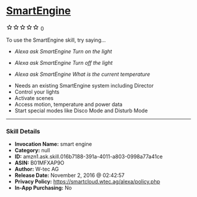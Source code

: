 # [SmartEngine](http://alexa.amazon.com/#skills/amzn1.ask.skill.016b7188-391a-4011-a803-0998a77a41ce)
![0 stars](../../images/ic_star_border_black_18dp_1x.png)![0 stars](../../images/ic_star_border_black_18dp_1x.png)![0 stars](../../images/ic_star_border_black_18dp_1x.png)![0 stars](../../images/ic_star_border_black_18dp_1x.png)![0 stars](../../images/ic_star_border_black_18dp_1x.png) 0

To use the SmartEngine skill, try saying...

* *Alexa ask SmartEngine Turn on the light*

* *Alexa ask SmartEngine Turn off the light*

* *Alexa ask SmartEngine What is the current temperature*

- Needs an existing SmartEngine system including Director
- Control your lights
- Activate scenes
- Access motion, temperature and power data
- Start special modes like Disco Mode and Disturb Mode

***

### Skill Details

* **Invocation Name:** smart engine
* **Category:** null
* **ID:** amzn1.ask.skill.016b7188-391a-4011-a803-0998a77a41ce
* **ASIN:** B01MFXAP9O
* **Author:** W-tec AG
* **Release Date:** November 2, 2016 @ 02:42:57
* **Privacy Policy:** https://smartcloud.wtec.ag/alexa/policy.php
* **In-App Purchasing:** No
